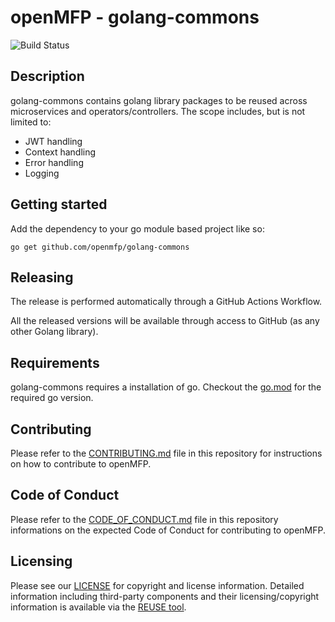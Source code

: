 # openMFP - golang-commons
![Build Status](https://github.com/openmfp/golang-commons/actions/workflows/pipeline.yml/badge.svg)

## Description

golang-commons contains golang library packages to be reused across microservices and operators/controllers. The scope includes, but is not limited to:

- JWT handling
- Context handling
- Error handling
- Logging


## Getting started

Add the dependency to your go module based project like so:

```
go get github.com/openmfp/golang-commons
```

## Releasing

The release is performed automatically through a GitHub Actions Workflow.

All the released versions will be available through access to GitHub (as any other Golang library).

## Requirements

golang-commons requires a installation of go. Checkout the [go.mod](go.mod) for the required go version.

## Contributing

Please refer to the [CONTRIBUTING.md](CONTRIBUTING.md) file in this repository for instructions on how to contribute to openMFP.

## Code of Conduct

Please refer to the [CODE_OF_CONDUCT.md](CODE_OF_CONDUCT.md) file in this repository informations on the expected Code of Conduct for contributing to openMFP.

## Licensing

Please see our [LICENSE](LICENSE) for copyright and license information. Detailed information including third-party components and their licensing/copyright information is available via the [REUSE tool](https://api.reuse.software/info/github.com/openmfp/golang-commons). 